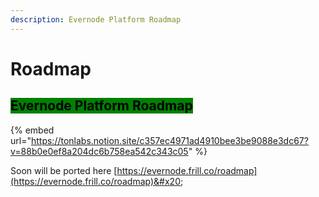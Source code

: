 ```yaml
---
description: Evernode Platform Roadmap
---
```


# Roadmap

## <mark style="background-color:green;">Evernode Platform Roadmap</mark>

{% embed url="https://tonlabs.notion.site/c357ec4971ad4910bee3be9088e3dc67?v=88b0e0ef8a204dc6b758ea542c343c05" %}

Soon will be ported here [https://evernode.frill.co/roadmap](https://evernode.frill.co/roadmap)&#x20;

